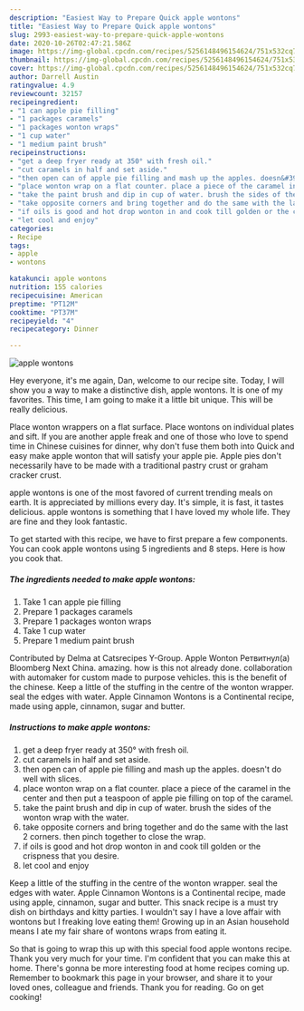 ```yaml
---
description: "Easiest Way to Prepare Quick apple wontons"
title: "Easiest Way to Prepare Quick apple wontons"
slug: 2993-easiest-way-to-prepare-quick-apple-wontons
date: 2020-10-26T02:47:21.586Z
image: https://img-global.cpcdn.com/recipes/5256148496154624/751x532cq70/apple-wontons-recipe-main-photo.jpg
thumbnail: https://img-global.cpcdn.com/recipes/5256148496154624/751x532cq70/apple-wontons-recipe-main-photo.jpg
cover: https://img-global.cpcdn.com/recipes/5256148496154624/751x532cq70/apple-wontons-recipe-main-photo.jpg
author: Darrell Austin
ratingvalue: 4.9
reviewcount: 32157
recipeingredient:
- "1 can apple pie filling"
- "1 packages caramels"
- "1 packages wonton wraps"
- "1 cup water"
- "1 medium paint brush"
recipeinstructions:
- "get a deep fryer ready at 350° with fresh oil."
- "cut caramels in half and set aside."
- "then open can of apple pie filling and mash up the apples. doesn&#39;t do well with slices."
- "place wonton wrap on a flat counter. place a piece of the caramel in the center and then put a teaspoon of apple pie filling on top of the caramel."
- "take the paint brush and dip in cup of water. brush the sides of the wonton wrap with the water."
- "take opposite corners and bring together and do the same with the last 2 corners. then pinch together to close the wrap."
- "if oils is good and hot drop wonton in and cook till golden or the crispness that you desire."
- "let cool and enjoy"
categories:
- Recipe
tags:
- apple
- wontons

katakunci: apple wontons 
nutrition: 155 calories
recipecuisine: American
preptime: "PT12M"
cooktime: "PT37M"
recipeyield: "4"
recipecategory: Dinner

---
```



![apple wontons](https://img-global.cpcdn.com/recipes/5256148496154624/751x532cq70/apple-wontons-recipe-main-photo.jpg)

Hey everyone, it's me again, Dan, welcome to our recipe site. Today, I will show you a way to make a distinctive dish, apple wontons. It is one of my favorites. This time, I am going to make it a little bit unique. This will be really delicious.

Place wonton wrappers on a flat surface. Place wontons on individual plates and sift. If you are another apple freak and one of those who love to spend time in Chinese cuisines for dinner, why don&#39;t fuse them both into Quick and easy make apple wonton that will satisfy your apple pie. Apple pies don&#39;t necessarily have to be made with a traditional pastry crust or graham cracker crust.

apple wontons is one of the most favored of current trending meals on earth. It is appreciated by millions every day. It's simple, it is fast, it tastes delicious. apple wontons is something that I have loved my whole life. They are fine and they look fantastic.


To get started with this recipe, we have to first prepare a few components. You can cook apple wontons using 5 ingredients and 8 steps. Here is how you cook that.

<!--inarticleads1-->

##### The ingredients needed to make apple wontons:

1. Take 1 can apple pie filling
1. Prepare 1 packages caramels
1. Prepare 1 packages wonton wraps
1. Take 1 cup water
1. Prepare 1 medium paint brush


Contributed by Delma at Catsrecipes Y-Group. Apple Wonton Ретвитнул(а) Bloomberg Next China. amazing. how is this not already done. collaboration with automaker for custom made to purpose vehicles. this is the benefit of the chinese. Keep a little of the stuffing in the centre of the wonton wrapper. seal the edges with water. Apple Cinnamon Wontons is a Continental recipe, made using apple, cinnamon, sugar and butter. 

<!--inarticleads2-->

##### Instructions to make apple wontons:

1. get a deep fryer ready at 350° with fresh oil.
1. cut caramels in half and set aside.
1. then open can of apple pie filling and mash up the apples. doesn&#39;t do well with slices.
1. place wonton wrap on a flat counter. place a piece of the caramel in the center and then put a teaspoon of apple pie filling on top of the caramel.
1. take the paint brush and dip in cup of water. brush the sides of the wonton wrap with the water.
1. take opposite corners and bring together and do the same with the last 2 corners. then pinch together to close the wrap.
1. if oils is good and hot drop wonton in and cook till golden or the crispness that you desire.
1. let cool and enjoy


Keep a little of the stuffing in the centre of the wonton wrapper. seal the edges with water. Apple Cinnamon Wontons is a Continental recipe, made using apple, cinnamon, sugar and butter. This snack recipe is a must try dish on birthdays and kitty parties. I wouldn&#39;t say I have a love affair with wontons but I freaking love eating them! Growing up in an Asian household means I ate my fair share of wontons wraps from eating it. 

So that is going to wrap this up with this special food apple wontons recipe. Thank you very much for your time. I'm confident that you can make this at home. There's gonna be more interesting food at home recipes coming up. Remember to bookmark this page in your browser, and share it to your loved ones, colleague and friends. Thank you for reading. Go on get cooking!

